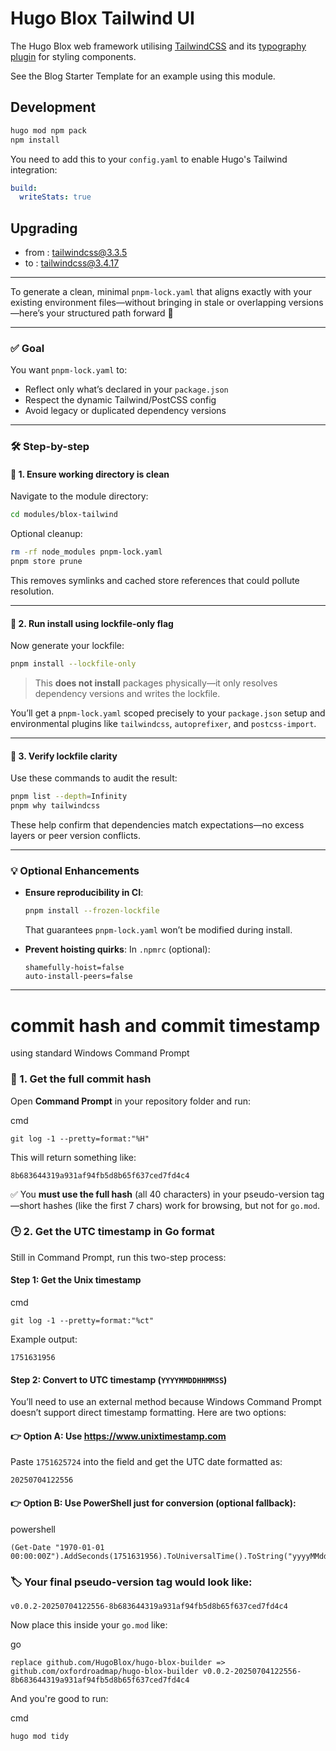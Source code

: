 # Hugo Blox Tailwind UI

The Hugo Blox web framework utilising [TailwindCSS](https://tailwindcss.com/) and its [typography plugin](https://tailwindcss.com/docs/typography-plugin) for styling components.

See the Blog Starter Template for an example using this module.

## Development

```bash
hugo mod npm pack
npm install
```

You need to add this to your `config.yaml` to enable Hugo's Tailwind integration:

```yaml
build:
  writeStats: true
```


## Upgrading 
* from : tailwindcss@3.3.5
* to :  tailwindcss@3.4.17

---

To generate a clean, minimal `pnpm-lock.yaml` that aligns exactly with your existing environment files—without bringing in stale or overlapping versions—here’s your structured path forward 🧭

---

### ✅ Goal
You want `pnpm-lock.yaml` to:
- Reflect only what’s declared in your `package.json`
- Respect the dynamic Tailwind/PostCSS config
- Avoid legacy or duplicated dependency versions

---

### 🛠️ Step-by-step

#### 🔹 1. **Ensure working directory is clean**
Navigate to the module directory:
```bash
cd modules/blox-tailwind
```

Optional cleanup:
```bash
rm -rf node_modules pnpm-lock.yaml
pnpm store prune
```

This removes symlinks and cached store references that could pollute resolution.

---

#### 🔹 2. **Run install using lockfile-only flag**
Now generate your lockfile:
```bash
pnpm install --lockfile-only
```

> This **does not install** packages physically—it only resolves dependency versions and writes the lockfile.

You’ll get a `pnpm-lock.yaml` scoped precisely to your `package.json` setup and environmental plugins like `tailwindcss`, `autoprefixer`, and `postcss-import`.

---

#### 🔹 3. **Verify lockfile clarity**
Use these commands to audit the result:
```bash
pnpm list --depth=Infinity
pnpm why tailwindcss
```

These help confirm that dependencies match expectations—no excess layers or peer version conflicts.

---

### 💡 Optional Enhancements

- **Ensure reproducibility in CI**:
  ```bash
  pnpm install --frozen-lockfile
  ```
  That guarantees `pnpm-lock.yaml` won’t be modified during install.

- **Prevent hoisting quirks**:
  In `.npmrc` (optional):
  ```
  shamefully-hoist=false
  auto-install-peers=false
  ```

---
# **commit hash** and **commit timestamp** 

using standard Windows Command Prompt

### 🧩 1. **Get the full commit hash**

Open **Command Prompt** in your repository folder and run:

cmd

```
git log -1 --pretty=format:"%H"
```

This will return something like:

```
8b683644319a931af94fb5d8b65f637ced7fd4c4
```

✅ You **must use the full hash** (all 40 characters) in your pseudo-version tag—short hashes (like the first 7 chars) work for browsing, but not for `go.mod`.

### 🕒 2. **Get the UTC timestamp in Go format**

Still in Command Prompt, run this two-step process:

#### Step 1: Get the Unix timestamp

cmd

```
git log -1 --pretty=format:"%ct"
```

Example output:

```
1751631956
```

#### Step 2: Convert to UTC timestamp (`YYYYMMDDHHMMSS`)

You’ll need to use an external method because Windows Command Prompt doesn’t support direct timestamp formatting. Here are two options:

#### 👉 Option A: Use https://www.unixtimestamp.com

Paste `1751625724` into the field and get the UTC date formatted as:

```
20250704122556
```

#### 👉 Option B: Use PowerShell just for conversion (optional fallback):

powershell

```
(Get-Date "1970-01-01 00:00:00Z").AddSeconds(1751631956).ToUniversalTime().ToString("yyyyMMddHHmmss")
```

### 🏷️ Your final pseudo-version tag would look like:

```
v0.0.2-20250704122556-8b683644319a931af94fb5d8b65f637ced7fd4c4
```

Now place this inside your `go.mod` like:

go

```
replace github.com/HugoBlox/hugo-blox-builder => github.com/oxfordroadmap/hugo-blox-builder v0.0.2-20250704122556-8b683644319a931af94fb5d8b65f637ced7fd4c4
```

And you're good to run:

cmd

```
hugo mod tidy
```



